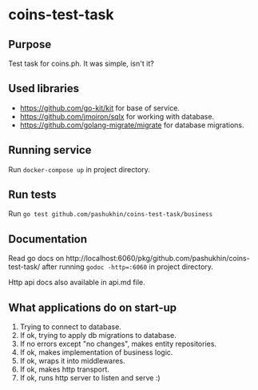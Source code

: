 # coins-test-task

## Purpose

Test task for coins.ph. It was simple, isn't it?

## Used libraries

- https://github.com/go-kit/kit for base of service.
- https://github.com/jmoiron/sqlx for working with database.
- https://github.com/golang-migrate/migrate for database migrations.

## Running service

Run `docker-compose up` in project directory.


## Run tests

Run `go test github.com/pashukhin/coins-test-task/business`

## Documentation

Read go docs on http://localhost:6060/pkg/github.com/pashukhin/coins-test-task/ after running `godoc -http=:6060` in project directory.

Http api docs also available in api.md file.

## What applications do on start-up

1. Trying to connect to database.
2. If ok, trying to apply db migrations to database.
3. If no errors except "no changes", makes entity repositories.
4. If ok, makes implementation of business logic.
5. If ok, wraps it into middlewares.
6. If ok, makes http transport.
7. If ok, runs http server to listen and serve :)
